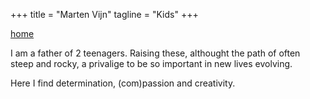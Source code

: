 +++
title = "Marten Vijn"
tagline = "Kids"
+++

[home](</>)

I am a father of 2 teenagers. Raising these,
althought the path of often steep and rocky, 
a privalige to be so important in new lives evolving.

Here I find determination, (com)passion and creativity.



